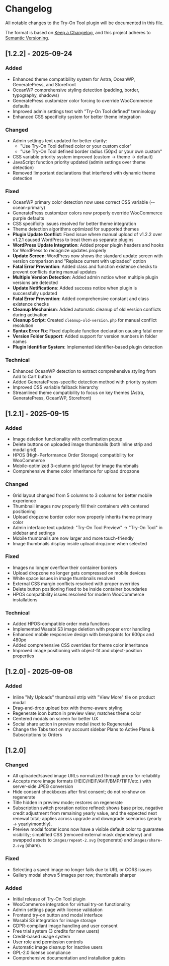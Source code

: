 # Changelog

All notable changes to the Try-On Tool plugin will be documented in this file.

The format is based on [Keep a Changelog](https://keepachangelog.com/en/1.1.0/),
and this project adheres to [Semantic Versioning](https://semver.org/spec/v2.0.0.html).

## [1.2.2] - 2025-09-24
### Added
- Enhanced theme compatibility system for Astra, OceanWP, GeneratePress, and Storefront
- OceanWP comprehensive styling detection (padding, border, typography, shadows)
- GeneratePress customizer color forcing to override WooCommerce defaults
- Improved admin settings text with "Try-On Tool defined" terminology
- Enhanced CSS specificity system for better theme integration

### Changed
- Admin settings text updated for better clarity:
  - "Use Try-On Tool defined color or your custom color"
  - "Use Try-On Tool defined border radius (50px) or your own custom"
- CSS variable priority system improved (custom → theme → default)
- JavaScript function priority updated (admin settings over theme detection)
- Removed !important declarations that interfered with dynamic theme detection

### Fixed
- OceanWP primary color detection now uses correct CSS variable (--ocean-primary)
- GeneratePress customizer colors now properly override WooCommerce purple defaults
- CSS specificity issues resolved for better theme integration
- Theme detection algorithms optimized for supported themes
- **Plugin Update Conflict**: Fixed issue where manual upload of v1.2.2 over v1.2.1 caused WordPress to treat them as separate plugins
- **WordPress Update Integration**: Added proper plugin headers and hooks for WordPress to recognize updates properly
- **Update Screen**: WordPress now shows the standard update screen with version comparison and "Replace current with uploaded" option
- **Fatal Error Prevention**: Added class and function existence checks to prevent conflicts during manual updates
- **Multiple Version Detection**: Added admin notice when multiple plugin versions are detected
- **Update Notifications**: Added success notice when plugin is successfully updated
- **Fatal Error Prevention**: Added comprehensive constant and class existence checks
- **Cleanup Mechanism**: Added automatic cleanup of old version conflicts during activation
- **Cleanup Script**: Created `cleanup-old-version.php` for manual conflict resolution
- **Syntax Error Fix**: Fixed duplicate function declaration causing fatal error
- **Version Folder Support**: Added support for version numbers in folder names
- **Plugin Identifier System**: Implemented identifier-based plugin detection

### Technical
- Enhanced OceanWP detection to extract comprehensive styling from Add to Cart button
- Added GeneratePress-specific detection method with priority system
- Improved CSS variable fallback hierarchy
- Streamlined theme compatibility to focus on key themes (Astra, GeneratePress, OceanWP, Storefront)

## [1.2.1] - 2025-09-15
### Added
- Image deletion functionality with confirmation popup
- Delete buttons on uploaded image thumbnails (both inline strip and modal grid)
- HPOS (High-Performance Order Storage) compatibility for WooCommerce
- Mobile-optimized 3-column grid layout for image thumbnails
- Comprehensive theme color inheritance for upload dropzone

### Changed
- Grid layout changed from 5 columns to 3 columns for better mobile experience
- Thumbnail images now properly fill their containers with centered positioning
- Upload dropzone border color now properly inherits theme primary color
- Admin interface text updated: "Try-On Tool Preview" → "Try-On Tool" in sidebar and settings
- Mobile thumbnails are now larger and more touch-friendly
- Image thumbnails display inside upload dropzone when selected

### Fixed
- Images no longer overflow their container borders
- Upload dropzone no longer gets compressed on mobile devices
- White space issues in image thumbnails resolved
- External CSS margin conflicts resolved with proper overrides
- Delete button positioning fixed to be inside container boundaries
- HPOS compatibility issues resolved for modern WooCommerce installations

### Technical
- Added HPOS-compatible order meta functions
- Implemented Wasabi S3 image deletion with proper error handling
- Enhanced mobile responsive design with breakpoints for 600px and 480px
- Added comprehensive CSS overrides for theme color inheritance
- Improved image positioning with object-fit and object-position properties

## [1.2.0] - 2025-09-08
### Added
- Inline "My Uploads" thumbnail strip with "View More" tile on product modal
- Drag-and-drop upload box with theme-aware styling
- Regenerate icon button in preview view; matches theme color
- Centered modals on screen for better UX
- Social share action in preview modal (next to Regenerate)
- Change the Tabs text on my account sidebar Plans to Active Plans & Subscriptions to Orders

## [1.2.0]
### Changed
- All uploaded/saved image URLs normalized through proxy for reliability
- Accepts more image formats (HEIC/HEIF/AVIF/BMP/TIFF/etc.) with server-side JPEG conversion
- Hide consent checkboxes after first consent; do not re-show on regenerate
- Title hidden in preview mode; restores on regenerate
- Subscription switch proration notice refined: shows base price, negative credit adjustment from remaining yearly value, and the expected next renewal total; applies across upgrade and downgrade scenarios (yearly → yearly/monthly).
- Preview modal footer icons now have a visible default color to guarantee visibility; simplified CSS (removed external mask dependency) and swapped assets to `images/repeat-2.svg` (regenerate) and `images/share-2.svg` (share).

### Fixed
- Selecting a saved image no longer fails due to URL or CORS issues
- Gallery modal shows 5 images per row; thumbnails sharper

### Added
- Initial release of Try-On Tool plugin
- WooCommerce integration for virtual try-on functionality
- Admin settings page with license validation
- Frontend try-on button and modal interface
- Wasabi S3 integration for image storage
- GDPR-compliant image handling and user consent
- Free trial system (3 credits for new users)
- Credit-based usage system
- User role and permission controls
- Automatic image cleanup for inactive users
- GPL-2.0 license compliance
- Comprehensive documentation and installation guides 
